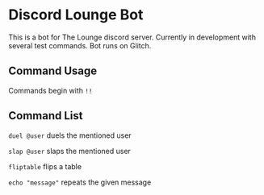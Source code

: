 Discord Lounge Bot
=================

This is a bot for The Lounge discord server. Currently in development with several test commands. Bot runs on Glitch.

Command Usage
------------
Commands begin with `!!`


Command List
------------
`duel @user` duels the mentioned user

`slap @user` slaps the mentioned user

`fliptable` flips a table

`echo "message"` repeats the given message
